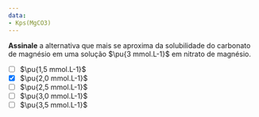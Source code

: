 ```yaml
---
data:
- Kps(MgCO3)
---
```


**Assinale** a alternativa que mais se aproxima da solubilidade do carbonato de magnésio em uma solução $\pu{3 mmol.L-1}$ em nitrato de magnésio.

- [ ] $\pu{1,5 mmol.L-1}$
- [x] $\pu{2,0 mmol.L-1}$
- [ ] $\pu{2,5 mmol.L-1}$
- [ ] $\pu{3,0 mmol.L-1}$
- [ ] $\pu{3,5 mmol.L-1}$
